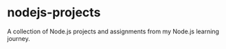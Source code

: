 # nodejs-projects
A collection of Node.js projects and assignments from my Node.js learning journey.
